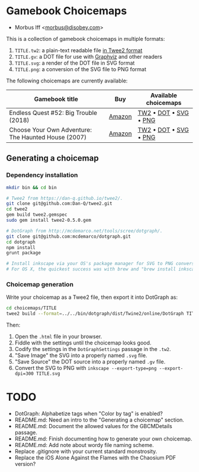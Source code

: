 
# Gamebook Choicemaps

* Morbus Iff <<morbus@disobey.com>>

This is a collection of gamebook choicemaps in multiple formats:

  1. `TITLE.tw2`: a plain-text readable file [in Twee2 format](https://dan-q.github.io/twee2/)
  2. `TITLE.gv`: a DOT file for use with [Graphviz](http://www.graphviz.org/) and other readers
  3. `TITLE.svg`: a render of the DOT file in SVG format
  3. `TITLE.png`: a conversion of the SVG file to PNG format

The following choicemaps are currently available:

| Gamebook title | Buy | Available choicemaps |
|----------------|-----|----------------------|
| Endless Quest #52: Big Trouble (2018) | [Amazon](https://amzn.to/3az0Eiu) | [TW2](https://raw.githubusercontent.com/morbus/gamebook-choicemaps/master/choicemaps/big-trouble--2018--isbn-9781536202441/big-trouble--2018--isbn-9781536202441.tw2) • [DOT](https://raw.githubusercontent.com/morbus/gamebook-choicemaps/master/choicemaps/big-trouble--2018--isbn-9781536202441/big-trouble--2018--isbn-9781536202441.gv) • [SVG](https://raw.githubusercontent.com/morbus/gamebook-choicemaps/master/choicemaps/big-trouble--2018--isbn-9781536202441/big-trouble--2018--isbn-9781536202441.svg) • [PNG](https://raw.githubusercontent.com/morbus/gamebook-choicemaps/master/choicemaps/big-trouble--2018--isbn-9781536202441/big-trouble--2018--isbn-9781536202441.png) |
| Choose Your Own Adventure: The Haunted House (2007) | [Amazon](https://amzn.to/3ja6A58) | [TW2](https://raw.githubusercontent.com/morbus/gamebook-choicemaps/master/choicemaps/the-haunted-house--2007-reissue--isbn-9781933390512/the-haunted-house--2007-reissue--isbn-9781933390512.tw2) • [DOT](https://raw.githubusercontent.com/morbus/gamebook-choicemaps/master/choicemaps/the-haunted-house--2007-reissue--isbn-9781933390512/the-haunted-house--2007-reissue--isbn-9781933390512.gv) • [SVG](https://raw.githubusercontent.com/morbus/gamebook-choicemaps/master/choicemaps/the-haunted-house--2007-reissue--isbn-9781933390512/the-haunted-house--2007-reissue--isbn-9781933390512.svg) • [PNG](https://raw.githubusercontent.com/morbus/gamebook-choicemaps/master/choicemaps/the-haunted-house--2007-reissue--isbn-9781933390512/the-haunted-house--2007-reissue--isbn-9781933390512.png) |

## Generating a choicemap

### Dependency installation

```bash
mkdir bin && cd bin

# Twee2 from https://dan-q.github.io/twee2/.
git clone git@github.com:Dan-Q/twee2.git
cd twee2
gem build twee2.gemspec
sudo gem install twee2-0.5.0.gem

# DotGraph from http://mcdemarco.net/tools/scree/dotgraph/.
git clone git@github.com:mcdemarco/dotgraph.git
cd dotgraph
npm install
grunt package

# Install inkscape via your OS's package manager for SVG to PNG conversion.
# For OS X, the quickest success was with brew and "brew install inkscape".
```

### Choicemap generation

Write your choicemap as a Twee2 file, then export it into DotGraph as:

```bash
cd choicemaps/TITLE
twee2 build --format=../../bin/dotgraph/dist/Twine2/online/DotGraph TITLE.tw2 TITLE.html
```

Then:

  1. Open the `.html` file in your browser.
  2. Fiddle with the settings until the choicemap looks good.
  3. Codify the settings in the `DotGraphSettings` passage in the `.tw2`.
  5. "Save Image" the SVG into a properly named `.svg` file.
  4. "Save Source" the DOT source into a properly named `.gv` file.
  6. Convert the SVG to PNG with `inkscape --export-type=png --export-dpi=300 TITLE.svg`

# TODO

* DotGraph: Alphabetize tags when "Color by tag" is enabled?
* README.md: Need an intro to the "Generating a choicemap" section.
* README.md: Document the allowed values for the GBCMDetails passage.
* README.md: Finish documenting how to generate your own choicemap.
* README.md: Add note about wordy file naming scheme.
* Replace .gitignore with your current standard monstrosity.
* Replace the iOS Alone Against the Flames with the Chaosium PDF version?
